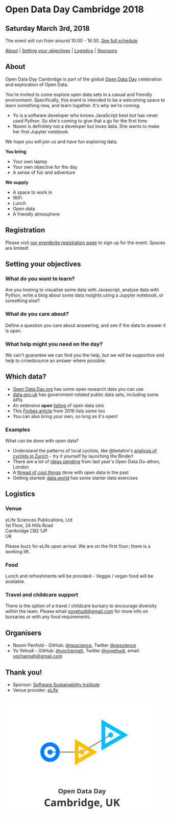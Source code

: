 # Open Data Day Cambridge 2018

## Saturday March 3rd, 2018
The event will run from around 10:00 - 16:30. [See full schedule](schedule.md)

[About](#about) | [Setting your objectives](#setting-your-objectives) | [Logistics](#logistics) | [Sponsors](#organisers)

## About
Open Data Day Cambridge is part of the global [Open Data Day](http://opendataday.org/) celebration and exploration of Open Data.

You're invited to come explore open data sets in a casual and friendly environment. Specifically, this event is intended to be a welcoming space to learn something new, and learn together. It's why we're coming:
- Yo is a software developer who knows JavaScript best but has never used Python. So she's coming to give that a go for the first time.
- Naomi is definitely not a developer but loves data. She wants to make her first Jupyter notebook.

We hope you will join us and have fun exploring data.

**You bring**

- Your own laptop
- Your own objective for the day
- A sense of fun and adventure

**We supply**

- A space to work in
- WiFi
- Lunch
- Open data
- A friendly atmosphere

## Registration

Please visit [our eventbrite registration page](https://www.eventbrite.co.uk/e/open-data-day-cambridge-2018-tickets-43277756936) to sign up for the event. Spaces are limited!


## Setting your objectives

### What do you want to learn?

Are you looking to visualise some data with Javascript, analyse data with Python, write a blog about some data insights using a Jupyter notebook, or something else?

### What do you care about?

Define a question you care about answering, and see if the data to answer it is open.

### What help might you need on the day?

We can't guarantee we can find you the help, but we will be supportive and help to crowdsource an answer where possible.

## Which data?
- [Open Data Day.org](http://opendataday.org/#resources) has some open research data you can use
- [data.gov.uk](https://data.gov.uk/) has government-related public data sets, including some APIs
- An extensive **open** [listing](https://github.com/awesomedata/awesome-public-datasets) of open data sets
- This [Forbes article](https://github.com/awesomedata/awesome-public-datasets) from 2016 lists some too
- You can also bring your own, so long as it's open!

### Examples
What can be done with open data?

- Understand the patterns of local cyclists, like @betatim's [analysis of cyclists in Zurich](https://github.com/wildtreetech/explore-open-data) - try it yourself by launching the Binder!
- There are a lot of [ideas pending](https://github.com/sparcopen/Open-Research-doathon/issues?q=is%3Aissue+label%3Apostponed) from last year's Open Data Do-athon, London
- A [thread of cool things](https://www.quora.com/What-are-the-best-apps-built-on-top-of-open-government-data?share=1) done with open data in the past
- Getting started: [data.world](https://docs.data.world/introdatasets/) has some starter data exercises
<!--- Work out which bins are collected when, like [this app](http://imactivate.com/leedsbins/) by @thomasforth *probably not achievable in a day!*-->


## Logistics

### Venue
eLife Sciences Publications, Ltd  
1st Floor, 24 Hills Road  
Cambridge CB2 1JP  
UK

Please buzz for eLife upon arrival. We are on the first floor; there is a working lift.

### Food
Lunch and refreshments will be provided - Veggie / vegan food will be available.

### Travel and childcare support
There is the option of a travel / childcare bursary to encourage diversity within the team. Please email yoyehudi@gmail.com for more info on bursaries or with any food requirements.


## Organisers

- Naomi Penfold - GitHub: [@npscience](https://github.com/npscience/), Twitter [@npscience](https://twitter.com/npscience)
- Yo Yehudi - GitHub: [@yochannah](https://github.com/yochannah/), Twitter [@yoyehudi](https://twitter.com/yoyehudi), email: yochannah@gmail.com


## Thank you!

- Sponsor: [Software Sustainability Institute](https://www.software.ac.uk/)
- Venue provider: [eLife](https://elifesciences.org)

<link href="https://fonts.googleapis.com/css?family=Noto+Sans" rel="stylesheet">

![Open Data Day Cambridge Logo](ODDlogo.svg)
